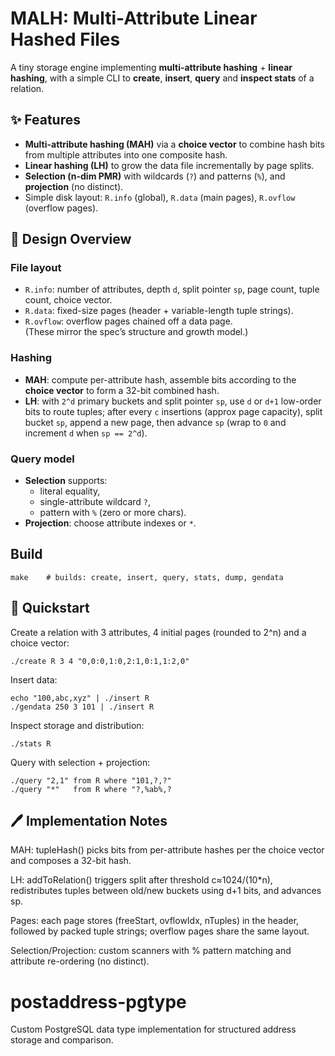 # MALH: Multi-Attribute Linear Hashed Files

A tiny storage engine implementing **multi-attribute hashing** + **linear hashing**,
with a simple CLI to **create**, **insert**, **query** and **inspect stats** of a relation.

## ✨ Features
- **Multi-attribute hashing (MAH)** via a **choice vector** to combine hash bits from
  multiple attributes into one composite hash.  
- **Linear hashing (LH)** to grow the data file incrementally by page splits.  
- **Selection (n-dim PMR)** with wildcards (`?`) and patterns (`%`), and **projection** (no distinct).  
- Simple disk layout: `R.info` (global), `R.data` (main pages), `R.ovflow` (overflow pages).

## 💫 Design Overview

### File layout
- `R.info`: number of attributes, depth `d`, split pointer `sp`, page count, tuple count, choice vector.
- `R.data`: fixed-size pages (header + variable-length tuple strings).  
- `R.ovflow`: overflow pages chained off a data page.  
(These mirror the spec’s structure and growth model.)  

### Hashing
- **MAH**: compute per-attribute hash, assemble bits according to the **choice vector** to form a 32-bit combined hash.  
- **LH**: with `2^d` primary buckets and split pointer `sp`, use `d` or `d+1` low-order bits to route tuples; after every `c` insertions (approx page capacity), split bucket `sp`, append a new page, then advance `sp` (wrap to `0` and increment `d` when `sp == 2^d`).  

### Query model
- **Selection** supports:
  - literal equality,  
  - single-attribute wildcard `?`,  
  - pattern with `%` (zero or more chars).  
- **Projection**: choose attribute indexes or `*`.

## Build

    make    # builds: create, insert, query, stats, dump, gendata

## 🚀 Quickstart
Create a relation with 3 attributes, 4 initial pages (rounded to 2^n) and a choice vector:

    ./create R 3 4 "0,0:0,1:0,2:1,0:1,1:2,0"

Insert data:

    echo "100,abc,xyz" | ./insert R
    ./gendata 250 3 101 | ./insert R

Inspect storage and distribution:

    ./stats R

Query with selection + projection:

    ./query "2,1" from R where "101,?,?"
    ./query "*"   from R where "?,%ab%,?

## 🖊 Implementation Notes
MAH: tupleHash() picks bits from per-attribute hashes per the choice vector and composes a 32-bit hash.

LH: addToRelation() triggers split after threshold c≈1024/(10*n), redistributes tuples between old/new buckets using d+1 bits, and advances sp.

Pages: each page stores (freeStart, ovflowIdx, nTuples) in the header, followed by packed tuple strings; overflow pages share the same layout.

Selection/Projection: custom scanners with % pattern matching and attribute re-ordering (no distinct).
# postaddress-pgtype
Custom PostgreSQL data type implementation for structured address storage and comparison.

